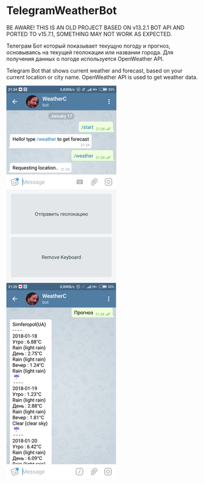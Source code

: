 # TelegramWeatherBot

BE AWARE! THIS IS AN OLD PROJECT BASED ON v13.2.1 BOT API AND PORTED TO v15.7.1, SOMETHING MAY NOT WORK AS EXPECTED.

Телеграм Бот который показывает текущую погоду и прогноз, основываясь на текущей геолокации или названии города. Для получения данных о погоде используется OpenWeather API.

Telegram Bot that shows current weather and forecast, based on your current location or city name. OpenWeather API is used to get weather data.

![alt text](Screenshots/bot1.png) ![alt text](Screenshots/bot2.png)
